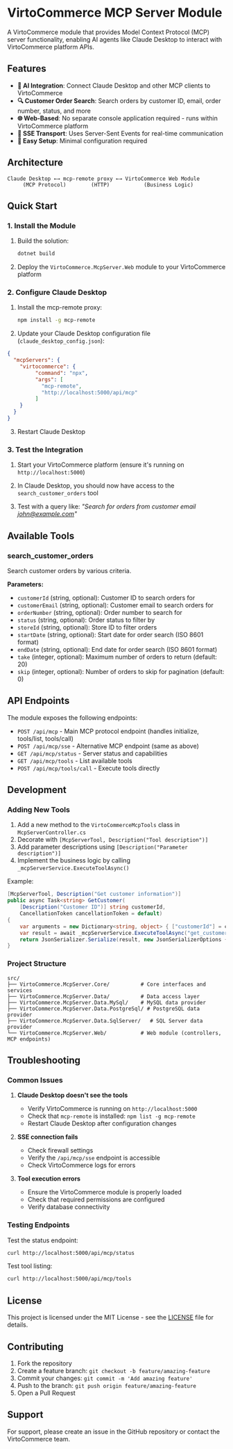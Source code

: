 # VirtoCommerce MCP Server Module

A VirtoCommerce module that provides Model Context Protocol (MCP) server functionality, enabling AI agents like Claude Desktop to interact with VirtoCommerce platform APIs.

## Features

- **🤖 AI Integration**: Connect Claude Desktop and other MCP clients to VirtoCommerce
- **🔍 Customer Order Search**: Search orders by customer ID, email, order number, status, and more
- **🌐 Web-Based**: No separate console application required - runs within VirtoCommerce platform
- **🚀 SSE Transport**: Uses Server-Sent Events for real-time communication
- **🔧 Easy Setup**: Minimal configuration required

## Architecture

```
Claude Desktop ←→ mcp-remote proxy ←→ VirtoCommerce Web Module
     (MCP Protocol)        (HTTP)           (Business Logic)
```

## Quick Start

### 1. Install the Module

1. Build the solution:
   ```bash
   dotnet build
   ```

2. Deploy the `VirtoCommerce.McpServer.Web` module to your VirtoCommerce platform

### 2. Configure Claude Desktop

1. Install the mcp-remote proxy:
   ```bash
   npm install -g mcp-remote
   ```

2. Update your Claude Desktop configuration file (`claude_desktop_config.json`):
```json
{
  "mcpServers": {
    "virtocommerce": {
         "command": "npx",
         "args": [
           "mcp-remote",
           "http://localhost:5000/api/mcp"
         ]
    }
  }
}
```

3. Restart Claude Desktop

### 3. Test the Integration

1. Start your VirtoCommerce platform (ensure it's running on `http://localhost:5000`)

2. In Claude Desktop, you should now have access to the `search_customer_orders` tool

3. Test with a query like: *"Search for orders from customer email john@example.com"*

## Available Tools

### search_customer_orders

Search customer orders by various criteria.

**Parameters:**
- `customerId` (string, optional): Customer ID to search orders for
- `customerEmail` (string, optional): Customer email to search orders for
- `orderNumber` (string, optional): Order number to search for
- `status` (string, optional): Order status to filter by
- `storeId` (string, optional): Store ID to filter orders
- `startDate` (string, optional): Start date for order search (ISO 8601 format)
- `endDate` (string, optional): End date for order search (ISO 8601 format)
- `take` (integer, optional): Maximum number of orders to return (default: 20)
- `skip` (integer, optional): Number of orders to skip for pagination (default: 0)

## API Endpoints

The module exposes the following endpoints:

- `POST /api/mcp` - Main MCP protocol endpoint (handles initialize, tools/list, tools/call)
- `POST /api/mcp/sse` - Alternative MCP endpoint (same as above)
- `GET /api/mcp/status` - Server status and capabilities
- `GET /api/mcp/tools` - List available tools
- `POST /api/mcp/tools/call` - Execute tools directly

## Development

### Adding New Tools

1. Add a new method to the `VirtoCommerceMcpTools` class in `McpServerController.cs`
2. Decorate with `[McpServerTool, Description("Tool description")]`
3. Add parameter descriptions using `[Description("Parameter description")]`
4. Implement the business logic by calling `_mcpServerService.ExecuteToolAsync()`

Example:
```csharp
[McpServerTool, Description("Get customer information")]
public async Task<string> GetCustomer(
    [Description("Customer ID")] string customerId,
    CancellationToken cancellationToken = default)
{
    var arguments = new Dictionary<string, object> { ["customerId"] = customerId };
    var result = await _mcpServerService.ExecuteToolAsync("get_customer", arguments, cancellationToken);
    return JsonSerializer.Serialize(result, new JsonSerializerOptions { WriteIndented = true });
}
   ```

### Project Structure

```
src/
├── VirtoCommerce.McpServer.Core/          # Core interfaces and services
├── VirtoCommerce.McpServer.Data/          # Data access layer
├── VirtoCommerce.McpServer.Data.MySql/    # MySQL data provider
├── VirtoCommerce.McpServer.Data.PostgreSql/ # PostgreSQL data provider
├── VirtoCommerce.McpServer.Data.SqlServer/   # SQL Server data provider
└── VirtoCommerce.McpServer.Web/           # Web module (controllers, MCP endpoints)
```

## Troubleshooting

### Common Issues

1. **Claude Desktop doesn't see the tools**
   - Verify VirtoCommerce is running on `http://localhost:5000`
   - Check that `mcp-remote` is installed: `npm list -g mcp-remote`
   - Restart Claude Desktop after configuration changes

2. **SSE connection fails**
   - Check firewall settings
   - Verify the `/api/mcp/sse` endpoint is accessible
   - Check VirtoCommerce logs for errors

3. **Tool execution errors**
   - Ensure the VirtoCommerce module is properly loaded
   - Check that required permissions are configured
   - Verify database connectivity

### Testing Endpoints

Test the status endpoint:
```bash
curl http://localhost:5000/api/mcp/status
```

Test tool listing:
```bash
curl http://localhost:5000/api/mcp/tools
```

## License

This project is licensed under the MIT License - see the [LICENSE](LICENSE) file for details.

## Contributing

1. Fork the repository
2. Create a feature branch: `git checkout -b feature/amazing-feature`
3. Commit your changes: `git commit -m 'Add amazing feature'`
4. Push to the branch: `git push origin feature/amazing-feature`
5. Open a Pull Request

## Support

For support, please create an issue in the GitHub repository or contact the VirtoCommerce team.
